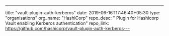 ---
title: "vault-plugin-auth-kerberos"
date: 2019-06-16T17:46:40+05:30
type: "organisations"
org_name: "HashiCorp"
repo_desc: " Plugin for Hashicorp Vault enabling Kerberos authentication"
repo_link: https://github.com/hashicorp/vault-plugin-auth-kerberos---